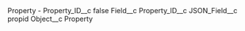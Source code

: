 <?xml version="1.0" encoding="UTF-8"?>
<CustomMetadata xmlns="http://soap.sforce.com/2006/04/metadata" xmlns:xsi="http://www.w3.org/2001/XMLSchema-instance" xmlns:xsd="http://www.w3.org/2001/XMLSchema">
    <label>Property - Property_ID__c</label>
    <protected>false</protected>
    <values>
        <field>Field__c</field>
        <value xsi:type="xsd:string">Property_ID__c</value>
    </values>
    <values>
        <field>JSON_Field__c</field>
        <value xsi:type="xsd:string">propid</value>
    </values>
    <values>
        <field>Object__c</field>
        <value xsi:type="xsd:string">Property</value>
    </values>
</CustomMetadata>
